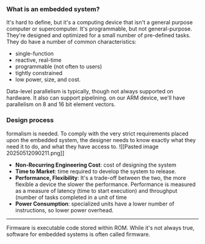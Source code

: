 ### What is an embedded system?
It's hard to define, but it's a computing device that isn't a general purpose computer or supercomputer.
It's programmable, but not general-purpose. They're designed and optimized for a small number of pre-defined tasks.
They do have a number of common characteristics:
- single-function
- reactive, real-time
- programmable (not often to users)
- tightly constrained
- low power, size, and cost.

Data-level parallelism is typically, though not always supported on hardware. It also can support pipelining.
on our ARM device, we'll have parallelism on 8 and 16 bit element vectors.

### Design process
formalism is needed. To comply with the very strict requirements placed upon the embedded system, the designer needs to know exactly what they need it to do, and what they have access to.
![[Pasted image 20250512090211.png]]
- **Non-Recurring Engineering Cost**: cost of designing the system
- **Time to Market**: time required to develop the system to release.
- **Performance, Flexibility**: It's a trade-off between the two, the more flexible a device the slower the performance. Performance is measured as a measure of latency (time to start execution) and throughput (number of tasks completed in a unit of time
- **Power Consumption**: specialized units have a lower number of instructions, so lower power overhead.
___
Firmware is executable code stored within ROM. While it's not always true, software for embedded systems is often called firmware.


